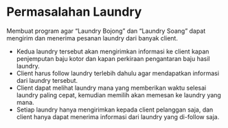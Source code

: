 # Permasalahan Laundry

Membuat program agar “Laundry Bojong” dan “Laundry Soang” dapat
mengirim dan menerima pesanan laundry dari banyak client.

- Kedua laundry tersebut akan mengirimkan informasi ke client kapan penjemputan baju
  kotor dan kapan perkiraan pengantaran baju hasil laundry.
- Client harus follow laundry terlebih dahulu agar mendapatkan
  informasi dari laundry tersebut.
- Client dapat melihat laundry mana yang memberikan waktu selesai
  laundry paling cepat, kemudian memilih akan memesan ke laundry yang
  mana.
- Setiap laundry hanya mengirimkan kepada client pelanggan saja, dan
  client hanya dapat menerima informasi dari laundry yang di-follow saja.
